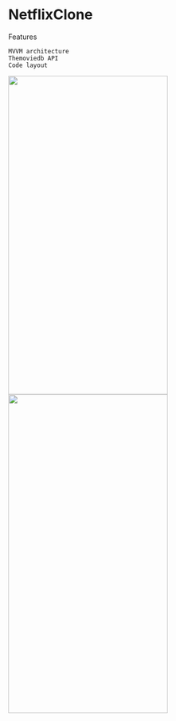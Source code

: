 # NetflixClone

Features

```
MVVM architecture
Themoviedb API 
Code layout
```

<img src="https://user-images.githubusercontent.com/112777366/201385937-eef274d0-0c48-43e4-92cd-762ce3519f2b.png" width="320" height="640">     <img src="https://user-images.githubusercontent.com/112777366/201382487-a4b8c01d-c94c-4f7c-b4d0-1120ecd1af7a.png" width="320" height="640">

